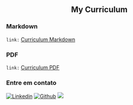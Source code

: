 <h2 align="center">My Curriculum</h2>

### Markdown ###
`link:` [Curriculum Markdown](https://github.com/igorleon0/cv/blob/main/My%20cv/cv-markdown.md)

### PDF ###
`link:` [Curriculum PDF](https://github.com/igorleon0/cv/blob/main/My%20cv/cv-pdf.pdf)

### Entre em contato ###




[![Linkedin](https://icongr.am/jam/linkedin.svg)](https://www.linkedin.com/in/igorleon0/)
[![Github](https://icongr.am/jam/github.svg)](https://github.com/igorleon0)
<a href="https://api.whatsapp.com/send?phone=5581936184492" target="_blank"><img src="https://img.shields.io/badge/WhatsApp-25D366?style=for-the-badge&logo=whatsapp&logoColor=white"></a>




